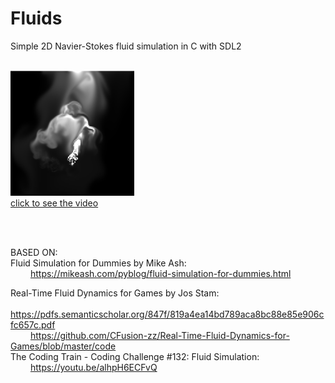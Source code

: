 <html>
<head>
</head>

<body>

<h1>Fluids</h1>
Simple 2D Navier-Stokes fluid simulation in C with SDL2
</br>
</br>

<a href="https://thumbs.gfycat.com/SoulfulGrippingHorseshoebat-mobile.mp4"> <img src="https://raw.githubusercontent.com/Introscopia/Fluids/master/prev.png"  style="height:200px">
</br>
click to see the video </a>

</br>
</br>

BASED ON:</br>
Fluid Simulation for Dummies by Mike Ash:</br>
&emsp;&emsp;    https://mikeash.com/pyblog/fluid-simulation-for-dummies.html</br>

Real-Time Fluid Dynamics for Games by Jos Stam:</br>
&emsp;&emsp;    https://pdfs.semanticscholar.org/847f/819a4ea14bd789aca8bc88e85e906cfc657c.pdf</br>
&emsp;&emsp;    https://github.com/CFusion-zz/Real-Time-Fluid-Dynamics-for-Games/blob/master/code</br>
The Coding Train - Coding Challenge #132: Fluid Simulation:</br>
&emsp;&emsp;	https://youtu.be/alhpH6ECFvQ</br></br>


</body>
</html>